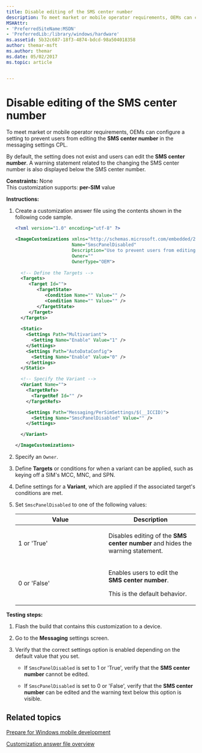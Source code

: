 ```yaml
---
title: Disable editing of the SMS center number
description: To meet market or mobile operator requirements, OEMs can configure a setting to prevent users from editing the SMS center number in the messaging settings CPL.
MSHAttr:
- 'PreferredSiteName:MSDN'
- 'PreferredLib:/library/windows/hardware'
ms.assetid: 5b32c687-18f3-4874-bdcd-98a504018358
author: themar-msft
ms.author: themar
ms.date: 05/02/2017
ms.topic: article


---
```


# Disable editing of the SMS center number


To meet market or mobile operator requirements, OEMs can configure a setting to prevent users from editing the **SMS center number** in the messaging settings CPL.

By default, the setting does not exist and users can edit the **SMS center number**. A warning statement related to the changing the SMS center number is also displayed below the SMS center number.

<a href="" id="constraints---none"></a>**Constraints:** None  
This customization supports: **per-SIM** value

<a href="" id="instructions-"></a>**Instructions:**  
1.  Create a customization answer file using the contents shown in the following code sample.

    ```XML
    <?xml version="1.0" encoding="utf-8" ?>  

    <ImageCustomizations xmlns="http://schemas.microsoft.com/embedded/2004/10/ImageUpdate"  
                         Name="SmscPanelDisabled"  
                         Description="Use to prevent users from editing the 'SMS center number' in the messaging settings CPL."  
                         Owner=""  
                         OwnerType="OEM"> 
      
      <!-- Define the Targets --> 
      <Targets>
         <Target Id="">
            <TargetState>
               <Condition Name="" Value="" />
               <Condition Name="" Value="" />
            </TargetState>
         </Target>
      </Targets>
      
      <Static>
        <Settings Path="Multivariant">
          <Setting Name="Enable" Value="1" />
        </Settings>
        <Settings Path="AutoDataConfig">
          <Setting Name="Enable" Value="0" />
        </Settings>
      </Static>

      <!-- Specify the Variant -->
      <Variant Name=""> 
        <TargetRefs>
          <TargetRef Id="" /> 
        </TargetRefs>

        <Settings Path="Messaging/PerSimSettings/$(__ICCID)">  
          <Setting Name="SmscPanelDisabled" Value="" />    
        </Settings>  

      </Variant>

    </ImageCustomizations>
    ```

2.  Specify an `Owner`.

3.  Define **Targets** or conditions for when a variant can be applied, such as keying off a SIM's MCC, MNC, and SPN.

4.  Define settings for a **Variant**, which are applied if the associated target's conditions are met.

5.  Set `SmscPanelDisabled` to one of the following values:

    <table>
    <colgroup>
    <col width="50%" />
    <col width="50%" />
    </colgroup>
    <thead>
    <tr class="header">
    <th>Value</th>
    <th>Description</th>
    </tr>
    </thead>
    <tbody>
    <tr class="odd">
    <td><p>1 or 'True'</p></td>
    <td><p>Disables editing of the <strong>SMS center number</strong> and hides the warning statement.</p></td>
    </tr>
    <tr class="even">
    <td><p>0 or 'False'</p></td>
    <td><p>Enables users to edit the <strong>SMS center number</strong>.</p>
    <p>This is the default behavior.</p></td>
    </tr>
    </tbody>
    </table>

     

<a href="" id="testing-steps-"></a>**Testing steps:**  
1.  Flash the build that contains this customization to a device.

2.  Go to the **Messaging** settings screen.

3.  Verify that the correct settings option is enabled depending on the default value that you set.

    -   If `SmscPanelDisabled` is set to 1 or 'True', verify that the **SMS center number** cannot be edited.

    -   If `SmscPanelDisabled` is set to 0 or 'False', verify that the **SMS center number** can be edited and the warning text below this option is visible.

## Related topics

[Prepare for Windows mobile development](https://docs.microsoft.com/en-us/windows-hardware/manufacture/mobile/preparing-for-windows-mobile-development)

[Customization answer file overview](https://docs.microsoft.com/en-us/windows-hardware/customize/mobile/mcsf/customization-answer-file)
